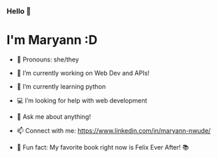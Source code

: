 ### Hello 👋

# I'm Maryann :D

- 🌸 Pronouns: she/they
- 👀 I’m currently working on Web Dev and APIs!
- 🧠 I’m currently learning python
- 💻 I’m looking for help with web development
- 🔎 Ask me about anything!
- 📫 Connect with me: https://www.linkedin.com/in/maryann-nwude/

- 🌟 Fun fact: My favorite book right now is Felix Ever After! 📚

